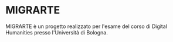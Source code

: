 # MIGRARTE
MIGRARTE è un progetto realizzato per l'esame del corso di Digital Humanities presso l'Università di Bologna.
